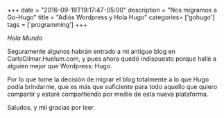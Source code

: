 +++
date = "2016-09-18T19:17:47-05:00"
description = "Nos migramos a Go-Hugo"
title = "Adiós Wordpress y Hola Hugo"
categories= ['gohugo']
tags = ['programming']
+++

*Hola Mundo*

Seguramente algunos habrán entrado a mi antiguo blog en CarloGilmar.Huelum.com, y pues ahora quedó indispuesto porque hallé a alguien mejor que Wordpress: Hugo.

Por lo que tome la decisión de migrar el blog totalmente a lo que Hugo podía brindarme, que es más que suficiente para todo aquello que quiero compartir y estaré compartiendo por medio de esta nueva plataforma.

Saludos, y mil gracias por leer.
